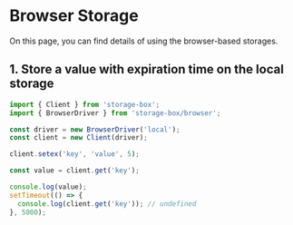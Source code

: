 # Browser Storage

On this page, you can find details of using the browser-based storages.

## 1. Store a value with expiration time on the local storage

```typescript
import { Client } from 'storage-box';
import { BrowserDriver } from 'storage-box/browser';

const driver = new BrowserDriver('local');
const client = new Client(driver);

client.setex('key', 'value', 5);

const value = client.get('key');

console.log(value);
setTimeout(() => {
  console.log(client.get('key')); // undefined
}, 5000);
```
